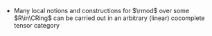 - Many local notions and constructions for $\rmod$ over some $R\in\CRing$ can be carried out in an arbitrary (linear) cocomplete tensor category